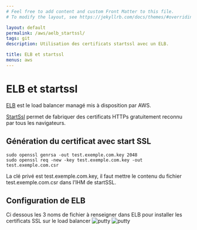 ```yaml
---
# Feel free to add content and custom Front Matter to this file.
# To modify the layout, see https://jekyllrb.com/docs/themes/#overriding-theme-defaults

layout: default
permalink: /aws/aelb_startssl/
tags: git
description: Utilisation des certificats startssl avec un ELB.

title: ELB et startssl
menus: aws
---
```

# ELB et startssl
[ELB](http://aws.amazon.com/elasticloadbalancing/) est le load balancer managé mis à disposition par AWS.

[StartSsl](https://www.startssl.com/) permet de fabriquer des certificats HTTPs gratuitement reconnu par tous les navigateurs.

## Génération du certificat avec start SSL
````
sudo openssl genrsa -out test.exemple.com.key 2048
sudo openssl req -new -key test.exemple.com.key -out test.exemple.com.csr
````
La clé privé est test.exemple.com.key, il faut mettre le contenu du fichier test.exemple.com.csr dans l’IHM de startSSL.

## Configuration de ELB
Ci dessous les 3 noms de fichier à renseigner dans ELB pour installer les certificats SSL sur le load balancer
<img src="/images/Amazon-ELB.png" class="img-fluid" alt="putty">
<img src="/images/startSSLcertificat.png" class="img-fluid" alt="putty">
